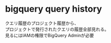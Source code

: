 # bigquery query history
クエリ履歴のプロジェクト履歴から、  
プロジェクトで発行されたクエリの履歴全部見れる。  
見るにはIAMの権限でBigQuery Adminが必要